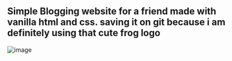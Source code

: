 Simple Blogging website for a friend made with vanilla html and css. saving it on git because i am definitely using that cute frog logo
----------------------------
![image](https://github.com/user-attachments/assets/34908c8b-8ee9-4958-ab70-71a93fabcba9)
